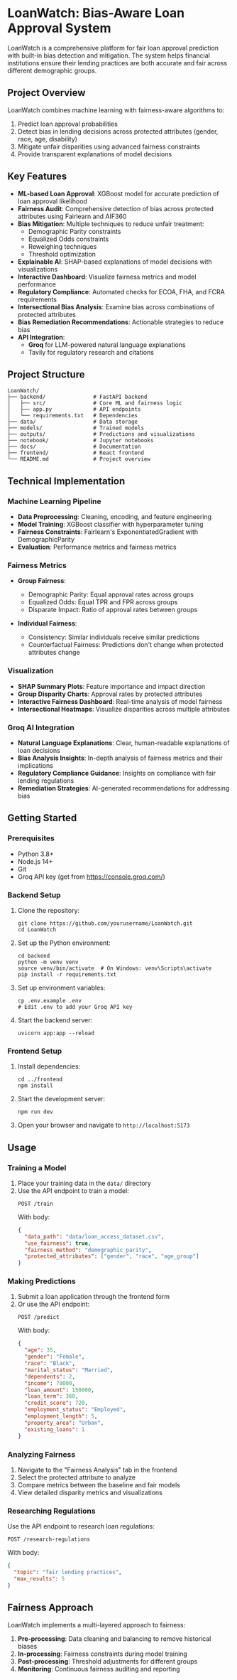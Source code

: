 # LoanWatch: Bias-Aware Loan Approval System

LoanWatch is a comprehensive platform for fair loan approval prediction with built-in bias detection and mitigation. The system helps financial institutions ensure their lending practices are both accurate and fair across different demographic groups.

## Project Overview

LoanWatch combines machine learning with fairness-aware algorithms to:

1. Predict loan approval probabilities
2. Detect bias in lending decisions across protected attributes (gender, race, age, disability)
3. Mitigate unfair disparities using advanced fairness constraints
4. Provide transparent explanations of model decisions

## Key Features

- **ML-based Loan Approval**: XGBoost model for accurate prediction of loan approval likelihood
- **Fairness Audit**: Comprehensive detection of bias across protected attributes using Fairlearn and AIF360
- **Bias Mitigation**: Multiple techniques to reduce unfair treatment:
  - Demographic Parity constraints
  - Equalized Odds constraints
  - Reweighing techniques
  - Threshold optimization
- **Explainable AI**: SHAP-based explanations of model decisions with visualizations
- **Interactive Dashboard**: Visualize fairness metrics and model performance
- **Regulatory Compliance**: Automated checks for ECOA, FHA, and FCRA requirements
- **Intersectional Bias Analysis**: Examine bias across combinations of protected attributes
- **Bias Remediation Recommendations**: Actionable strategies to reduce bias
- **API Integration**: 
  - **Groq** for LLM-powered natural language explanations
  - Tavily for regulatory research and citations

## Project Structure

```
LoanWatch/
├── backend/               # FastAPI backend
│   ├── src/               # Core ML and fairness logic
│   ├── app.py             # API endpoints
│   └── requirements.txt   # Dependencies
├── data/                  # Data storage
├── models/                # Trained models
├── outputs/               # Predictions and visualizations
├── notebook/              # Jupyter notebooks
├── docs/                  # Documentation
├── frontend/              # React frontend
└── README.md              # Project overview
```

## Technical Implementation

### Machine Learning Pipeline

- **Data Preprocessing**: Cleaning, encoding, and feature engineering
- **Model Training**: XGBoost classifier with hyperparameter tuning
- **Fairness Constraints**: Fairlearn's ExponentiatedGradient with DemographicParity
- **Evaluation**: Performance metrics and fairness metrics

### Fairness Metrics

- **Group Fairness**:
  - Demographic Parity: Equal approval rates across groups
  - Equalized Odds: Equal TPR and FPR across groups
  - Disparate Impact: Ratio of approval rates between groups
  
- **Individual Fairness**:
  - Consistency: Similar individuals receive similar predictions
  - Counterfactual Fairness: Predictions don't change when protected attributes change

### Visualization

- **SHAP Summary Plots**: Feature importance and impact direction
- **Group Disparity Charts**: Approval rates by protected attributes
- **Interactive Fairness Dashboard**: Real-time analysis of model fairness
- **Intersectional Heatmaps**: Visualize disparities across multiple attributes

### Groq AI Integration

- **Natural Language Explanations**: Clear, human-readable explanations of loan decisions
- **Bias Analysis Insights**: In-depth analysis of fairness metrics and their implications
- **Regulatory Compliance Guidance**: Insights on compliance with fair lending regulations
- **Remediation Strategies**: AI-generated recommendations for addressing bias

## Getting Started

### Prerequisites

- Python 3.8+
- Node.js 14+
- Git
- Groq API key (get from https://console.groq.com/)

### Backend Setup

1. Clone the repository:
   ```
   git clone https://github.com/yourusername/LoanWatch.git
   cd LoanWatch
   ```

2. Set up the Python environment:
   ```
   cd backend
   python -m venv venv
   source venv/bin/activate  # On Windows: venv\Scripts\activate
   pip install -r requirements.txt
   ```

3. Set up environment variables:
   ```
   cp .env.example .env
   # Edit .env to add your Groq API key
   ```

4. Start the backend server:
   ```
   uvicorn app:app --reload
   ```

### Frontend Setup

1. Install dependencies:
   ```
   cd ../frontend
   npm install
   ```

2. Start the development server:
   ```
   npm run dev
   ```

3. Open your browser and navigate to `http://localhost:5173`

## Usage

### Training a Model

1. Place your training data in the `data/` directory
2. Use the API endpoint to train a model:
   ```
   POST /train
   ```
   With body:
   ```json
   {
     "data_path": "data/loan_access_dataset.csv",
     "use_fairness": true,
     "fairness_method": "demographic_parity",
     "protected_attributes": ["gender", "race", "age_group"]
   }
   ```

### Making Predictions

1. Submit a loan application through the frontend form
2. Or use the API endpoint:
   ```
   POST /predict
   ```
   With body:
   ```json
   {
     "age": 35,
     "gender": "Female",
     "race": "Black",
     "marital_status": "Married",
     "dependents": 2,
     "income": 70000,
     "loan_amount": 150000,
     "loan_term": 360,
     "credit_score": 720,
     "employment_status": "Employed",
     "employment_length": 5,
     "property_area": "Urban",
     "existing_loans": 1
   }
   ```

### Analyzing Fairness

1. Navigate to the "Fairness Analysis" tab in the frontend
2. Select the protected attribute to analyze
3. Compare metrics between the baseline and fair models
4. View detailed disparity metrics and visualizations

### Researching Regulations

Use the API endpoint to research loan regulations:
```
POST /research-regulations
```
With body:
```json
{
  "topic": "fair lending practices",
  "max_results": 5
}
```

## Fairness Approach

LoanWatch implements a multi-layered approach to fairness:

1. **Pre-processing**: Data cleaning and balancing to remove historical biases
2. **In-processing**: Fairness constraints during model training
3. **Post-processing**: Threshold adjustments for different groups
4. **Monitoring**: Continuous fairness auditing and reporting

